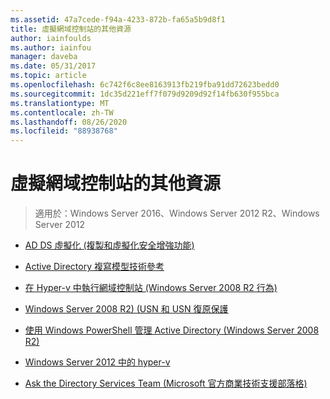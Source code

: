 ```yaml
---
ms.assetid: 47a7cede-f94a-4233-872b-fa65a5b9d8f1
title: 虛擬網域控制站的其他資源
author: iainfoulds
ms.author: iainfou
manager: daveba
ms.date: 05/31/2017
ms.topic: article
ms.openlocfilehash: 6c742f6c8ee8163913fb219fba91dd72623bedd0
ms.sourcegitcommit: 1dc35d221eff7f079d9209d92f14fb630f955bca
ms.translationtype: MT
ms.contentlocale: zh-TW
ms.lasthandoff: 08/26/2020
ms.locfileid: "88938768"
---
```

# <a name="virtualized-domain-controller-additional-resources"></a>虛擬網域控制站的其他資源

>適用於：Windows Server 2016、Windows Server 2012 R2、Windows Server 2012


-   [AD DS 虛擬化 (複製和虛擬化安全增強功能) ](https://go.microsoft.com/fwlink/p/?LinkID=238316)

-   [Active Directory 複寫模型技術參考](/previous-versions/windows/it-pro/windows-server-2003/cc782376(v=ws.10))

-   [在 Hyper-v 中執行網域控制站 (Windows Server 2008 R2 行為) ](/previous-versions/windows/it-pro/windows-server-2008-R2-and-2008/dd363553(v=ws.10))

-   [Windows Server 2008 R2)  (USN 和 USN 復原保護 ](/previous-versions/windows/it-pro/windows-server-2008-R2-and-2008/dd363553(v=ws.10))

-   [使用 Windows PowerShell 管理 Active Directory (Windows Server 2008 R2)](/previous-versions/windows/it-pro/windows-server-2008-R2-and-2008/dd378937(v=ws.10))

-   [Windows Server 2012 中的 hyper-v](/previous-versions/windows/it-pro/windows-server-2012-R2-and-2012/hh831531(v=ws.11))

-   [Ask the Directory Services Team (Microsoft 官方商業技術支援部落格)](/previous-versions/windows/it-pro/windows-server-2012-R2-and-2012/hh831531(v=ws.11))

